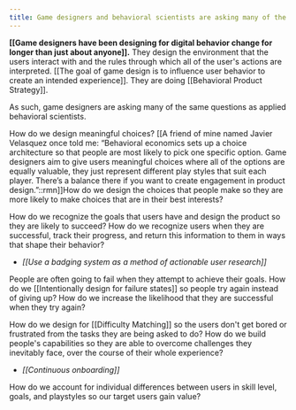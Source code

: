 ```yaml
---
title: Game designers and behavioral scientists are asking many of the same questions
---
```


**[[Game designers have been designing for digital behavior change for longer than just about anyone]].** They design the environment that the users interact with and the rules through which all of the user's actions are interpreted. [[The goal of game design is to influence user behavior to create an intended experience]]. They are doing [[Behavioral Product Strategy]].

As such, game designers are asking many of the same questions as applied behavioral scientists.

How do we design meaningful choices? [[A friend of mine named Javier Velasquez once told me: “Behavioral economics sets up a choice architecture so that people are most likely to pick one specific option. Game designers aim to give users meaningful choices where all of the options are equally valuable, they just represent different play styles that suit each player. There’s a balance there if you want to create engagement in product design.”::rmn]]How do we design the choices that people make so they are more likely to make choices that are in their best interests?

How do we recognize the goals that users have and design the product so they are likely to succeed? How do we recognize users when they are successful, track their progress, and return this information to them in ways that shape their behavior?
* *[[Use a badging system as a method of actionable user research]]*

People are often going to fail when they attempt to achieve their goals. How do we [[Intentionally design for failure states]] so people try again instead of giving up? How do we increase the likelihood that they are successful when they try again?

How do we design for [[Difficulty Matching]] so the users don't get bored or frustrated from the tasks they are being asked to do? How do we build people's capabilities so they are able to overcome challenges they inevitably face, over the course of their whole experience? 
* *[[Continuous onboarding]]*

How do we account for individual differences between users in skill level, goals, and playstyles so our target users gain value?